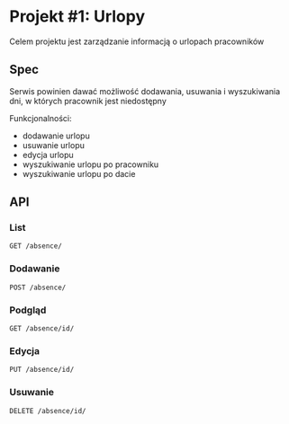 # Projekt #1: Urlopy

Celem projektu jest zarządzanie informacją o urlopach pracowników

## Spec
Serwis powinien dawać możliwość dodawania, usuwania i wyszukiwania dni, w których
pracownik jest niedostępny

Funkcjonalności:
* dodawanie urlopu
* usuwanie urlopu
* edycja urlopu
* wyszukiwanie urlopu po pracowniku
* wyszukiwanie urlopu po dacie


## API

### List

```http
GET /absence/
```

### Dodawanie

```http
POST /absence/
```

### Podgląd

```http
GET /absence/id/
```

### Edycja

```http
PUT /absence/id/
```

### Usuwanie

```http
DELETE /absence/id/
```

